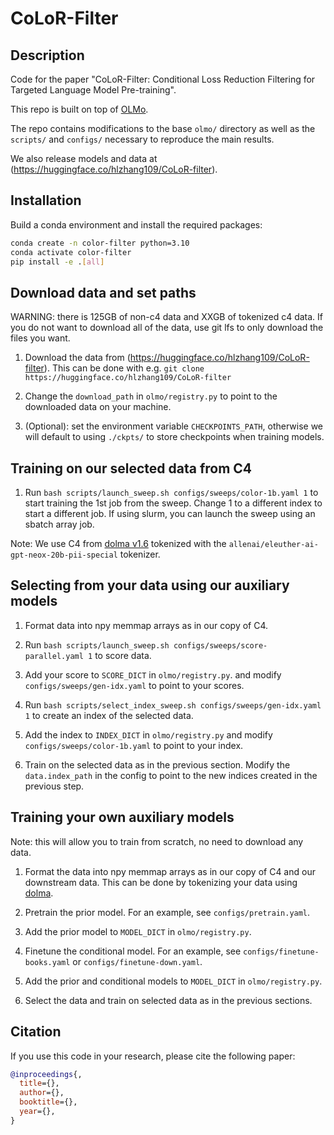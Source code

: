 # CoLoR-Filter

## Description

Code for the paper "CoLoR-Filter: Conditional Loss Reduction Filtering for Targeted Language Model Pre-training". 

This repo is built on top of [OLMo](https://github.com/allenai/OLMo).

The repo contains modifications to the base `olmo/` directory as well as the `scripts/` and `configs/` necessary to reproduce the main results.

We also release models and data at (https://huggingface.co/hlzhang109/CoLoR-filter).


## Installation

Build a conda environment and install the required packages:

```bash
conda create -n color-filter python=3.10
conda activate color-filter
pip install -e .[all]
```

## Download data and set paths

WARNING: there is 125GB of non-c4 data and XXGB of tokenized c4 data. If you do not want to download all of the data, use git lfs to only download the files you want.

1. Download the data from (https://huggingface.co/hlzhang109/CoLoR-filter). This can be done with e.g. `git clone https://huggingface.co/hlzhang109/CoLoR-filter`

2. Change the `download_path` in `olmo/registry.py` to point to the downloaded data on your machine.

3. (Optional): set the environment variable `CHECKPOINTS_PATH`, otherwise we will default to using `./ckpts/` to store checkpoints when training models.


## Training on our selected data from C4

1. Run `bash scripts/launch_sweep.sh configs/sweeps/color-1b.yaml 1` to start training the 1st job from the sweep. Change 1 to a different index to start a different job. If using slurm, you can launch the sweep using an sbatch array job.

Note: We use C4 from [dolma v1.6](https://huggingface.co/datasets/allenai/dolma) tokenized with the `allenai/eleuther-ai-gpt-neox-20b-pii-special` tokenizer.


## Selecting from your data using our auxiliary models

1. Format data into npy memmap arrays as in our copy of C4.

2. Run `bash scripts/launch_sweep.sh configs/sweeps/score-parallel.yaml 1` to score data. 

3. Add your score to `SCORE_DICT` in `olmo/registry.py`. and modify `configs/sweeps/gen-idx.yaml` to point to your scores.

4. Run `bash scripts/select_index_sweep.sh configs/sweeps/gen-idx.yaml 1` to create an index of the selected data. 

5. Add the index to `INDEX_DICT` in `olmo/registry.py` and modify `configs/sweeps/color-1b.yaml` to point to your index.

6. Train on the selected data as in the previous section. Modify the `data.index_path` in the config to point to the new indices created in the previous step.


## Training your own auxiliary models

Note: this will allow you to train from scratch, no need to download any data.

1. Format the data into npy memmap arrays as in our copy of C4 and our downstream data. This can be done by tokenizing your data using [dolma](https://huggingface.co/datasets/allenai/dolma).

2. Pretrain the prior model. For an example, see `configs/pretrain.yaml`.

3. Add the prior model to `MODEL_DICT` in `olmo/registry.py`.

4. Finetune the conditional model. For an example, see `configs/finetune-books.yaml` or `configs/finetune-down.yaml`.

5. Add the prior and conditional models to `MODEL_DICT` in `olmo/registry.py`.

6. Select the data and train on selected data as in the previous sections.


## Citation

If you use this code in your research, please cite the following paper:

```bibtex
@inproceedings{,
  title={},
  author={},
  booktitle={},
  year={},
}
```